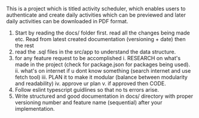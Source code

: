 This is a project which is titled activity scheduler, which enables users to authenticate and create daily activities which can be previewed and later daily activities can be downloaded in PDF format.

1. Start by reading the docs/ folder first. read all the changes being made etc. Read from latest created documentation (versioning + date) then the rest
2. read the .sql files in the src/app to understand the data structure.
3. for any feature request to be accomplished i. RESEARCH on what's made in the project (check for package.json for packages being used). ii. what's on internet if u dont know something (search internet and use fetch tool) iii. PLAN it to make it modular (balance between modularity and readability) iv. approve ur plan v. if approved then CODE.
4. Follow eslint typescript guidlines so that no ts errors arise.
5. Write structured and good documentation in docs/ directory with proper versioning number and feature name (sequential) after your implementation.
